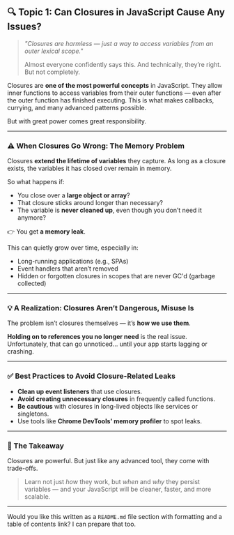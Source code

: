 ## 🔍 Topic 1: Can Closures in JavaScript Cause Any Issues?

> *"Closures are harmless — just a way to access variables from an outer lexical scope."*
>
> Almost everyone confidently says this. And technically, they’re right.
> But not completely.

Closures are **one of the most powerful concepts** in JavaScript. They allow inner functions to access variables from their outer functions — even after the outer function has finished executing. This is what makes callbacks, currying, and many advanced patterns possible.

But with great power comes great responsibility.

---

### ⚠️ When Closures Go Wrong: The Memory Problem

Closures **extend the lifetime of variables** they capture. As long as a closure exists, the variables it has closed over remain in memory.

So what happens if:

* You close over a **large object or array**?
* That closure sticks around longer than necessary?
* The variable is **never cleaned up**, even though you don’t need it anymore?

👉 You get **a memory leak**.

This can quietly grow over time, especially in:

* Long-running applications (e.g., SPAs)
* Event handlers that aren’t removed
* Hidden or forgotten closures in scopes that are never GC'd (garbage collected)

---

### 💡 A Realization: Closures Aren’t Dangerous, Misuse Is

The problem isn’t closures themselves — it’s **how we use them**.

**Holding on to references you no longer need** is the real issue. Unfortunately, that can go unnoticed… until your app starts lagging or crashing.

---

### ✅ Best Practices to Avoid Closure-Related Leaks

* **Clean up event listeners** that use closures.
* **Avoid creating unnecessary closures** in frequently called functions.
* **Be cautious** with closures in long-lived objects like services or singletons.
* Use tools like **Chrome DevTools' memory profiler** to spot leaks.

---

### 🧠 The Takeaway

Closures are powerful. But just like any advanced tool, they come with trade-offs.

> Learn not just *how* they work, but *when* and *why* they persist variables — and your JavaScript will be cleaner, faster, and more scalable.

---

Would you like this written as a `README.md` file section with formatting and a table of contents link? I can prepare that too.

